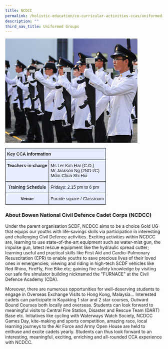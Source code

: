 ```yaml
---
title: NCDCC
permalink: /holistic-education/co-curricular-activities-ccas/uniformed-groups/ncdcc/
description: ""
third_nav_title: Uniformed Groups
---
```

![](/images/ncdcc.jpeg)

<style type="text/css">
.tg  {border-collapse:collapse;border-spacing:0;}
.tg td{border-color:black;border-style:solid;border-width:1px;font-family:Arial, sans-serif;font-size:14px;
  overflow:hidden;padding:10px 5px;word-break:normal;}
.tg th{border-color:black;border-style:solid;border-width:1px;font-family:Arial, sans-serif;font-size:14px;
  font-weight:normal;overflow:hidden;padding:10px 5px;word-break:normal;}
.tg .tg-qrg6{background-color:#E8EDFF;color:#252525;font-weight:bold;text-align:center;vertical-align:top}
.tg .tg-jmx0{background-color:#E8EDFF;color:#252525;font-weight:bold;text-align:left;vertical-align:top}
.tg .tg-vqm8{background-color:#E8EDFF;color:#222;text-align:left;vertical-align:top}
.tg .tg-u05r{background-color:#E8EDFF;color:#222;font-weight:bold;text-align:left;vertical-align:top}
.tg .tg-00ob{background-color:#E8EDFF;color:#252525;text-align:left;vertical-align:top}
</style>
<table class="tg">
<thead>
  <tr>
    <th class="tg-u05r" colspan="2">Key CCA Information</th>
  </tr>
</thead>
<tbody>
  <tr>
    <td class="tg-jmx0"><span style="color:#252525">Teachers-in-charge</span></td>
    <td class="tg-vqm8">Ms Ler Kim Har (C.O.) <br>Mr Jackson Ng  (2ND I/C)<br>Mdm Chua Shi Hui</td>
  </tr>
  <tr>
    <td class="tg-qrg6"><span style="color:#252525">Training Schedule</span></td>
    <td class="tg-00ob">Fridays: 2.15 pm to 6 pm</td>
  </tr>
  <tr>
    <td class="tg-qrg6"><span style="color:#252525">Venue</span></td>
    <td class="tg-vqm8"><span style="color:#222">Parade square / Classroom</span></td>
  </tr>
</tbody>
</table>

### About Bowen National Civil Defence Cadet Corps (NCDCC)

Under the parent organisation SCDF, NCDCC aims to be a choice Gold UG that equips our youths with life-savings skills via participation in interesting and challenging Civil Defence activities. Exciting activities within NCDCC are, learning to use state-of-the-art equipment such as water-mist gun, the impulse gun, latest rescue equipment like the hydraulic spread cutter; learning useful and practical skills like First Aid and Cardio-Pulmonary Resuscitation (CPR) to enable youths to save precious lives of their loved ones in emergencies; viewing and riding in high-tech SCDF vehicles like Red Rhino, FireFly, Fire Bike etc; gaining fire safety knowledge by visiting our safe fire simulator building nicknamed the "FURNACE" at the Civil Defence Academy (CDA). 

Moreover, there are numerous opportunities for well-deserving students to engage in Overseas Exchange Visits to Hong Kong, Malaysia... Interested cadets can participate in Kayaking 1 star and 2 star courses, Outward Bound Courses both locally and overseas. Students can look forward to meaningful visits to Central Fire Station, Disaster and Rescue Team (DART) Base etc. Initiatives like cycling with Waterways Watch Society, NCDCC Games Day, kite-making and sports competition, amazing race, local learning journeys to the Air Force and Army Open House are held to enthuse and excite cadets yearly. Students can thus look forward to an interesting, meaningful, exciting, enriching and all-rounded CCA experience with NCDCC.
